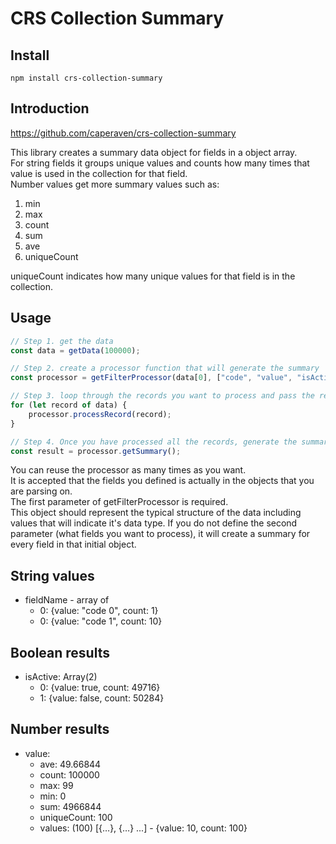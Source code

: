 # CRS Collection Summary

## Install

`npm install crs-collection-summary`

## Introduction

https://github.com/caperaven/crs-collection-summary

This library creates a summary data object for fields in a object array.  
For string fields it groups unique values and counts how many times that value is used in the collection for that field.  
Number values get more summary values such as:

1. min
1. max
1. count
1. sum
1. ave
1. uniqueCount

uniqueCount indicates how many unique values for that field is in the collection.

## Usage

```js
// Step 1. get the data
const data = getData(100000);

// Step 2. create a processor function that will generate the summary
const processor = getFilterProcessor(data[0], ["code", "value", "isActive"]);

// Step 3. loop through the records you want to process and pass the record on to the processor for evaluation
for (let record of data) {
    processor.processRecord(record);
}

// Step 4. Once you have processed all the records, generate the summary object
const result = processor.getSummary();
```

You can reuse the processor as many times as you want.  
It is accepted that the fields you defined is actually in the objects that you are parsing on.  
The first parameter of getFilterProcessor is required.  
This object should represent the typical structure of the data including values that will indicate it's data type.
If you do not define the second parameter (what fields you want to process), it will create a summary for every field in that initial object.

## String values
* fieldName - array of
    + 0: {value: "code 0", count: 1}
    + 0: {value: "code 1", count: 10}

## Boolean results
* isActive: Array(2)  
    + 0: {value: true, count: 49716}  
    + 1: {value: false, count: 50284}  

## Number results
* value:  
    + ave: 49.66844  
    + count: 100000  
    + max: 99  
    + min: 0  
    + sum: 4966844  
    + uniqueCount: 100  
    + values: (100) [{…}, {…} ...]  - {value: 10, count: 100}
